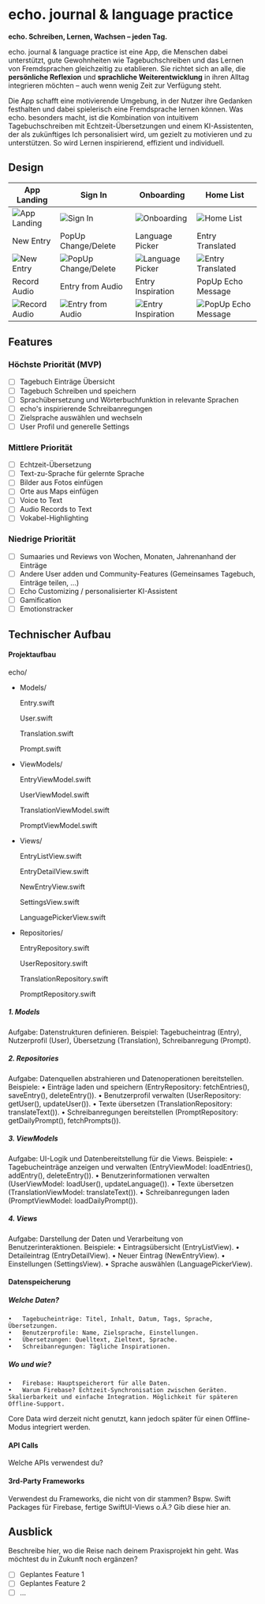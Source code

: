 # echo. journal & language practice

**echo. Schreiben, Lernen, Wachsen – jeden Tag.**

echo. journal & language practice ist eine App, die Menschen dabei unterstützt, gute Gewohnheiten wie Tagebuchschreiben und das Lernen von Fremdsprachen gleichzeitig zu etablieren. Sie richtet sich an alle, die **persönliche Reflexion** und **sprachliche Weiterentwicklung** in ihren Alltag integrieren möchten – auch wenn wenig Zeit zur Verfügung steht.

Die App schafft eine motivierende Umgebung, in der Nutzer ihre Gedanken festhalten und dabei spielerisch eine Fremdsprache lernen können. Was echo. besonders macht, ist die Kombination von intuitivem Tagebuchschreiben mit Echtzeit-Übersetzungen und einem KI-Assistenten, der als zukünftiges Ich personalisiert wird, um gezielt zu motivieren und zu unterstützen. So wird Lernen inspirierend, effizient und individuell.


## Design

| App Landing             | Sign In               | Onboarding             | Home List            |
|--------------------------|-----------------------|------------------------|----------------------|
| ![App Landing](./img/App%20Landing.png) | ![Sign In](./img/Sign%20In.png) | ![Onboarding](./img/echo%20onboarding.png) | ![Home List](./img/Home%20List.png) |
| New Entry               | PopUp Change/Delete | Language Picker        | Entry Translated     |
| ![New Entry](./img/New%20Entry.png) | ![PopUp Change/Delete](./img/PopUp%20Change%20Delete.png) | ![Language Picker](./img/Language%20Picker.png) | ![Entry Translated](./img/Entry%20translated.png) |
| Record Audio            | Entry from Audio     | Entry Inspiration      | PopUp Echo Message   |
| ![Record Audio](./img/Record%20Audio.png) | ![Entry from Audio](./img/Entry%20from%20Audio.png) | ![Entry Inspiration](./img/Echo%20Entry%20Inspiration.png) | ![PopUp Echo Message](./img/PopUp%20Echo%20Message.png) |

## Features

### Höchste Priorität (MVP)
- [ ] Tagebuch Einträge Übersicht
- [ ] Tagebuch Schreiben und speichern
- [ ] Sprachübersetzung und Wörterbuchfunktion in relevante Sprachen
- [ ] echo's inspirierende Schreibanregungen
- [ ] Zielsprache auswählen und wechseln
- [ ] User Profil und generelle Settings
### Mittlere Priorität
- [ ] Echtzeit-Übersetzung
- [ ] Text-zu-Sprache für gelernte Sprache
- [ ] Bilder aus Fotos einfügen
- [ ] Orte aus Maps einfügen
- [ ] Voice to Text
- [ ] Audio Records to Text
- [ ] Vokabel-Highlighting
### Niedrige Priorität
- [ ] Sumaaries und Reviews von Wochen, Monaten, Jahrenanhand der Einträge
- [ ] Andere User adden und Community-Features (Gemeinsames Tagebuch, Einträge teilen, ...)
- [ ] Echo Customizing / personalisierter KI-Assistent
- [ ] Gamification
- [ ] Emotionstracker

## Technischer Aufbau

#### Projektaufbau

echo/

- Models/

	Entry.swift

	User.swift

	Translation.swift

	Prompt.swift

- ViewModels/

	EntryViewModel.swift

	UserViewModel.swift

	TranslationViewModel.swift

	PromptViewModel.swift

- Views/

	EntryListView.swift

	EntryDetailView.swift

	NewEntryView.swift

	SettingsView.swift

	LanguagePickerView.swift

- Repositories/

	EntryRepository.swift

	UserRepository.swift

	TranslationRepository.swift

	PromptRepository.swift


##### 1. Models
Aufgabe: Datenstrukturen definieren.
Beispiel: Tagebucheintrag (Entry), Nutzerprofil (User), Übersetzung (Translation), Schreibanregung (Prompt).

##### 2. Repositories
Aufgabe: Datenquellen abstrahieren und Datenoperationen bereitstellen.
Beispiele:
	•	Einträge laden und speichern (EntryRepository: fetchEntries(), saveEntry(), deleteEntry()).
	•	Benutzerprofil verwalten (UserRepository: getUser(), updateUser()).
	•	Texte übersetzen (TranslationRepository: translateText()).
	•	Schreibanregungen bereitstellen (PromptRepository: getDailyPrompt(), fetchPrompts()).

##### 3. ViewModels
Aufgabe: UI-Logik und Datenbereitstellung für die Views.
Beispiele:
	•	Tagebucheinträge anzeigen und verwalten (EntryViewModel: loadEntries(), addEntry(), deleteEntry()).
	•	Benutzerinformationen verwalten (UserViewModel: loadUser(), updateLanguage()).
	•	Texte übersetzen (TranslationViewModel: translateText()).
	•	Schreibanregungen laden (PromptViewModel: loadDailyPrompt()).

##### 4. Views
Aufgabe: Darstellung der Daten und Verarbeitung von Benutzerinteraktionen.
Beispiele:
	•	Eintragsübersicht (EntryListView).
	•	Detaileintrag (EntryDetailView).
	•	Neuer Eintrag (NewEntryView).
	•	Einstellungen (SettingsView).
	•	Sprache auswählen (LanguagePickerView).

#### Datenspeicherung

##### Welche Daten?
	•	Tagebucheinträge: Titel, Inhalt, Datum, Tags, Sprache, Übersetzungen.
	•	Benutzerprofile: Name, Zielsprache, Einstellungen.
	•	Übersetzungen: Quelltext, Zieltext, Sprache.
	•	Schreibanregungen: Tägliche Inspirationen.

##### Wo und wie?
	•	Firebase: Hauptspeicherort für alle Daten.
	•	Warum Firebase? Echtzeit-Synchronisation zwischen Geräten. Skalierbarkeit und einfache Integration. Möglichkeit für späteren Offline-Support.

Core Data wird derzeit nicht genutzt, kann jedoch später für einen Offline-Modus integriert werden.

#### API Calls
Welche APIs verwendest du?

#### 3rd-Party Frameworks
Verwendest du Frameworks, die nicht von dir stammen? Bspw. Swift Packages für Firebase, fertige SwiftUI-Views o.Ä.? Gib diese hier an.


## Ausblick
Beschreibe hier, wo die Reise nach deinem Praxisprojekt hin geht. Was möchtest du in Zukunft noch ergänzen?

- [ ] Geplantes Feature 1
- [ ] Geplantes Feature 2
- [ ] ...
